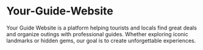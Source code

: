 # Your-Guide-Website
Your Guide Website is a platform helping tourists and locals find great deals and organize outings with professional guides. Whether exploring iconic landmarks or hidden gems, our goal is to create unforgettable experiences.
